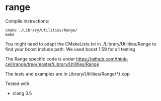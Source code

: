 range
=====

Compile instructions:

	cmake ./Library/Utilities/Range/
	make

You might need to adapt the CMakeLists.txt in ./Library/Utilities/Range to find your boost include path.
We used boost 1.59 for all testing

The Range specific code is under https://github.com/think-cell/range/tree/master/Library/Utilities/Range 

The tests and examples are in Library/Utilities/Range/*.t.cpp

Tested with:
* clang 3.5

